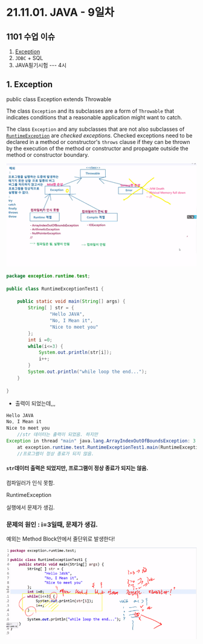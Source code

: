 # 21.11.01. JAVA - 9일차

## 1101 수업 이슈

1. [Exception](##1.-Exception)
2. `JDBC` + SQL
3. JAVA필기시험 --- 4시

## 1. Exception

public class Exception
extends Throwable


The class `Exception` and its subclasses are a form of `Throwable` that indicates conditions that a reasonable application might want to catch.

The class `Exception` and any subclasses that are not also subclasses of [`RuntimeException`](https://docs.oracle.com/javase/8/docs/api/java/lang/RuntimeException.html) are *checked exceptions*. Checked exceptions need to be declared in a method or constructor's `throws` clause if they can be thrown by the execution of the method or constructor and propagate outside the method or constructor boundary.

![](./image/1101-01.png)

```java
package exception.runtime.test;

public class RuntimeExceptionTest1 {

	public static void main(String[] args) {
		String[ ] str = {
				"Hello JAVA",
				"No, I Mean it",
				"Nice to meet you"
		};
		int i =0;
		while(i<=3) {
			System.out.println(str[i]);
			i++;
		}
		System.out.println("while loop the end...");
	}

}
```

* 출력이 되었는데,,,

```java
Hello JAVA
No, I Mean it
Nice to meet you
    //str 데이터는 출력이 되었음. 하지만
Exception in thread "main" java.lang.ArrayIndexOutOfBoundsException: 3
	at exception.runtime.test.RuntimeExceptionTest1.main(RuntimeExceptionTest1.java:13)
    //프로그램이 정상 종료가 되지 않음.

```

#### `str`데이터 출력은 되었지만, 프로그램이 정상 종료가 되지는 않음.

컴파일러가 인식 못함.

RuntimeException

실행에서 문제가 생김.



### 문제의 원인 : i=3일때, 문제가 생김.

예외는 Method Block안에서 줄단위로 발생한다!

![](./image/1101-02.png)





